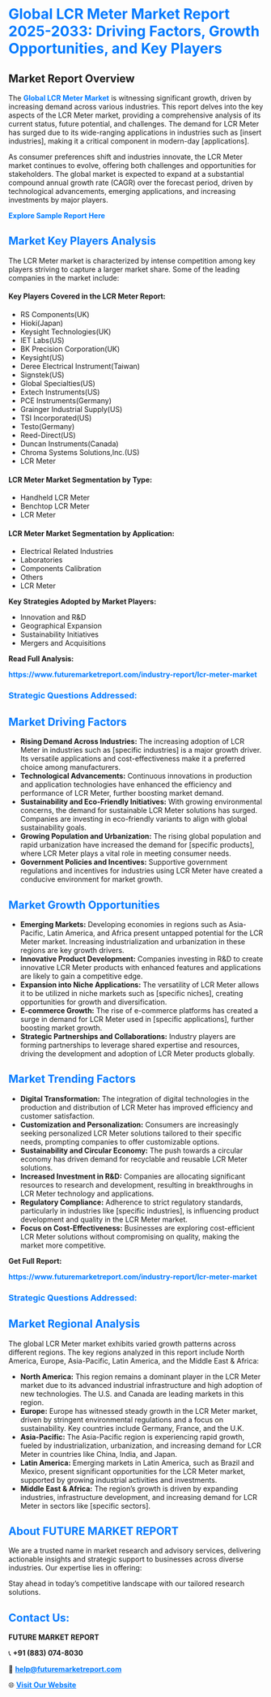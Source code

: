 <h1 style="color: #007BFF;">Global LCR Meter Market Report 2025-2033: Driving Factors, Growth Opportunities, and Key Players</h1>

<section id="overview">
<h2>Market Report Overview</h2>
<p>The <a href="https://www.futuremarketreport.com/industry-report/lcr-meter-market" style="color: #007BFF; text-decoration: none;"><strong>Global LCR Meter Market</strong></a> is witnessing significant growth, driven by increasing demand across various industries. This report delves into the key aspects of the LCR Meter market, providing a comprehensive analysis of its current status, future potential, and challenges. The demand for LCR Meter has surged due to its wide-ranging applications in industries such as [insert industries], making it a critical component in modern-day [applications].</p>
<p>As consumer preferences shift and industries innovate, the LCR Meter market continues to evolve, offering both challenges and opportunities for stakeholders. The global market is expected to expand at a substantial compound annual growth rate (CAGR) over the forecast period, driven by technological advancements, emerging applications, and increasing investments by major players.</p>
</section>

<section id="overview">
<p><a href="https://www.futuremarketreport.com/request-sample/reportId=101409" style="color: #007BFF; text-decoration: none;"><strong>Explore Sample Report Here</strong></a></p>
</section>

<section id="key-players">
<h2 style="color: #007BFF;">Market Key Players Analysis</h2>
<p>The LCR Meter market is characterized by intense competition among key players striving to capture a larger market share. Some of the leading companies in the market include:</p>
<h4>Key Players Covered in the LCR Meter Report:</h4>
<ul><li>RS Components(UK)</li><li>Hioki(Japan)</li><li>Keysight Technologies(UK)</li><li>IET Labs(US)</li><li>BK Precision Corporation(UK)</li><li>Keysight(US)</li><li>Deree Electrical Instrument(Taiwan)</li><li>Signstek(US)</li><li>Global Specialties(US)</li><li>Extech Instruments(US)</li><li>PCE Instruments(Germany)</li><li>Grainger Industrial Supply(US)</li><li>TSI Incorporated(US)</li><li>Testo(Germany)</li><li>Reed-Direct(US)</li><li>Duncan Instruments(Canada)</li><li>Chroma Systems Solutions,Inc.(US)</li><li>LCR Meter</li></ul>
<h4>LCR Meter Market Segmentation by Type:</h4>
<ul><li>Handheld LCR Meter</li><li>Benchtop LCR Meter</li><li>LCR Meter</li></ul>

<h4>LCR Meter Market Segmentation by Application:</h4>
<ul><li>Electrical Related Industries</li><li>Laboratories</li><li>Components Calibration</li><li>Others</li><li>LCR Meter</li></ul>
<p><strong>Key Strategies Adopted by Market Players:</strong></p>
<ul>
<li>Innovation and R&D</li>
<li>Geographical Expansion</li>
<li>Sustainability Initiatives</li>
<li>Mergers and Acquisitions</li>
</ul>
</section>

<section>
<p><strong>Read Full Analysis: </strong></p><a href="https://www.futuremarketreport.com/industry-report/lcr-meter-market" style="color: #007BFF; text-decoration: none;"><strong>https://www.futuremarketreport.com/industry-report/lcr-meter-market</strong></a>
<h3 style="color: #007BFF;">Strategic Questions Addressed:</h3>
</section>

<section id="driving-factors">
<h2 style="color: #007BFF;">Market Driving Factors</h2>
<ul>
<li><strong>Rising Demand Across Industries:</strong> The increasing adoption of LCR Meter in industries such as [specific industries] is a major growth driver. Its versatile applications and cost-effectiveness make it a preferred choice among manufacturers.</li>
<li><strong>Technological Advancements:</strong> Continuous innovations in production and application technologies have enhanced the efficiency and performance of LCR Meter, further boosting market demand.</li>
<li><strong>Sustainability and Eco-Friendly Initiatives:</strong> With growing environmental concerns, the demand for sustainable LCR Meter solutions has surged. Companies are investing in eco-friendly variants to align with global sustainability goals.</li>
<li><strong>Growing Population and Urbanization:</strong> The rising global population and rapid urbanization have increased the demand for [specific products], where LCR Meter plays a vital role in meeting consumer needs.</li>
<li><strong>Government Policies and Incentives:</strong> Supportive government regulations and incentives for industries using LCR Meter have created a conducive environment for market growth.</li>
</ul>
</section>

<section id="growth-opportunities">
<h2 style="color: #007BFF;">Market Growth Opportunities</h2>
<ul>
<li><strong>Emerging Markets:</strong> Developing economies in regions such as Asia-Pacific, Latin America, and Africa present untapped potential for the LCR Meter market. Increasing industrialization and urbanization in these regions are key growth drivers.</li>
<li><strong>Innovative Product Development:</strong> Companies investing in R&D to create innovative LCR Meter products with enhanced features and applications are likely to gain a competitive edge.</li>
<li><strong>Expansion into Niche Applications:</strong> The versatility of LCR Meter allows it to be utilized in niche markets such as [specific niches], creating opportunities for growth and diversification.</li>
<li><strong>E-commerce Growth:</strong> The rise of e-commerce platforms has created a surge in demand for LCR Meter used in [specific applications], further boosting market growth.</li>
<li><strong>Strategic Partnerships and Collaborations:</strong> Industry players are forming partnerships to leverage shared expertise and resources, driving the development and adoption of LCR Meter products globally.</li>
</ul>
</section>

<section id="trending-factors">
<h2 style="color: #007BFF;">Market Trending Factors</h2>
<ul>
<li><strong>Digital Transformation:</strong> The integration of digital technologies in the production and distribution of LCR Meter has improved efficiency and customer satisfaction.</li>
<li><strong>Customization and Personalization:</strong> Consumers are increasingly seeking personalized LCR Meter solutions tailored to their specific needs, prompting companies to offer customizable options.</li>
<li><strong>Sustainability and Circular Economy:</strong> The push towards a circular economy has driven demand for recyclable and reusable LCR Meter solutions.</li>
<li><strong>Increased Investment in R&D:</strong> Companies are allocating significant resources to research and development, resulting in breakthroughs in LCR Meter technology and applications.</li>
<li><strong>Regulatory Compliance:</strong> Adherence to strict regulatory standards, particularly in industries like [specific industries], is influencing product development and quality in the LCR Meter market.</li>
<li><strong>Focus on Cost-Effectiveness:</strong> Businesses are exploring cost-efficient LCR Meter solutions without compromising on quality, making the market more competitive.</li>
</ul>
</section>

<section>
<p><strong>Get Full Report: </strong></p><a href="https://www.futuremarketreport.com/industry-report/lcr-meter-market" style="color: #007BFF; text-decoration: none;"><strong>https://www.futuremarketreport.com/industry-report/lcr-meter-market</strong></a>
<h3 style="color: #007BFF;">Strategic Questions Addressed:</h3>
</section>


<section id="regional-analysis">
<h2 style="color: #007BFF;">Market Regional Analysis</h2>
<p>The global LCR Meter market exhibits varied growth patterns across different regions. The key regions analyzed in this report include North America, Europe, Asia-Pacific, Latin America, and the Middle East & Africa:</p>
<ul>
<li><strong>North America:</strong> This region remains a dominant player in the LCR Meter market due to its advanced industrial infrastructure and high adoption of new technologies. The U.S. and Canada are leading markets in this region.</li>
<li><strong>Europe:</strong> Europe has witnessed steady growth in the LCR Meter market, driven by stringent environmental regulations and a focus on sustainability. Key countries include Germany, France, and the U.K.</li>
<li><strong>Asia-Pacific:</strong> The Asia-Pacific region is experiencing rapid growth, fueled by industrialization, urbanization, and increasing demand for LCR Meter in countries like China, India, and Japan.</li>
<li><strong>Latin America:</strong> Emerging markets in Latin America, such as Brazil and Mexico, present significant opportunities for the LCR Meter market, supported by growing industrial activities and investments.</li>
<li><strong>Middle East & Africa:</strong> The region’s growth is driven by expanding industries, infrastructure development, and increasing demand for LCR Meter in sectors like [specific sectors].</li>
</ul>
</section>

<footer>
<h2 style="color: #007BFF;">About FUTURE MARKET REPORT</h2>
<p>We are a trusted name in market research and advisory services, delivering actionable insights and strategic support to businesses across diverse industries. Our expertise lies in offering:</p>

<p>Stay ahead in today’s competitive landscape with our tailored research solutions.</p>

<h2 style="color: #007BFF;">Contact Us:</h2>
<p><strong>FUTURE MARKET REPORT</strong></p>
<p>📞 <strong>+91 (883) 074-8030</strong></p>
<p>📧 <strong><a href="mailto:help@futuremarketreport.com" style="color: #007BFF;">help@futuremarketreport.com</a></strong></p>
<p>🌐 <strong><a href="https://www.futuremarketreport.com/" style="color: #007BFF;">Visit Our Website</a></strong></p>
</footer>